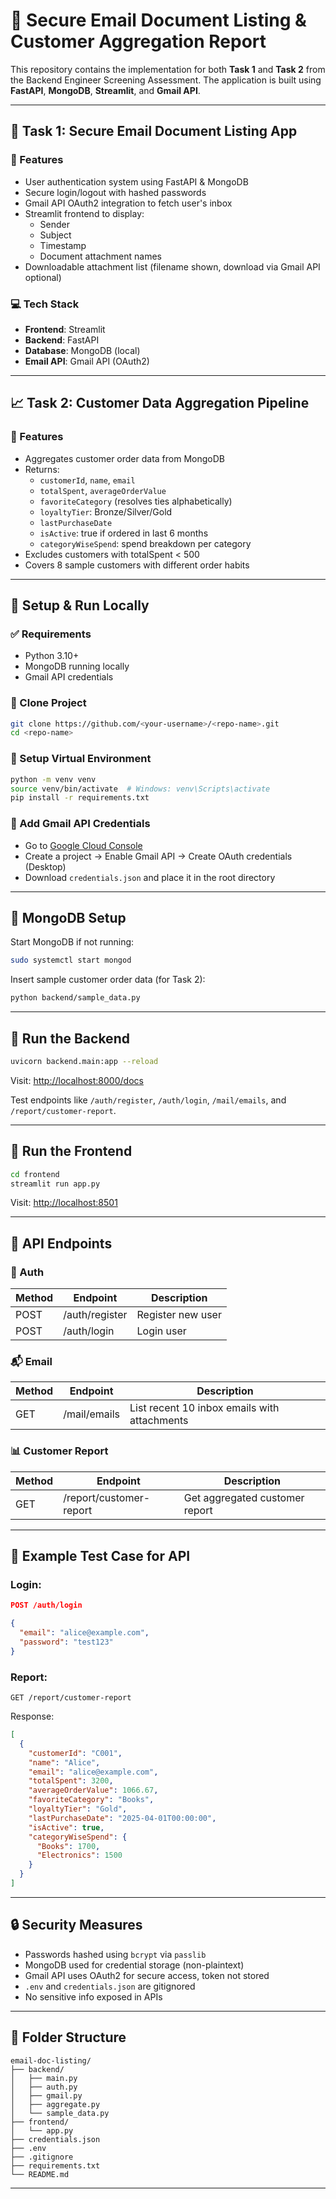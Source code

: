 # 📧 Secure Email Document Listing & Customer Aggregation Report

This repository contains the implementation for both **Task 1** and **Task 2** from the Backend Engineer Screening Assessment. The application is built using **FastAPI**, **MongoDB**, **Streamlit**, and **Gmail API**.

---

## 🧩 Task 1: Secure Email Document Listing App

### 🔐 Features
- User authentication system using FastAPI & MongoDB
- Secure login/logout with hashed passwords
- Gmail API OAuth2 integration to fetch user's inbox
- Streamlit frontend to display:
  - Sender
  - Subject
  - Timestamp
  - Document attachment names
- Downloadable attachment list (filename shown, download via Gmail API optional)

### 💻 Tech Stack
- **Frontend**: Streamlit
- **Backend**: FastAPI
- **Database**: MongoDB (local)
- **Email API**: Gmail API (OAuth2)

---

## 📈 Task 2: Customer Data Aggregation Pipeline

### 🧠 Features
- Aggregates customer order data from MongoDB
- Returns:
  - `customerId`, `name`, `email`
  - `totalSpent`, `averageOrderValue`
  - `favoriteCategory` (resolves ties alphabetically)
  - `loyaltyTier`: Bronze/Silver/Gold
  - `lastPurchaseDate`
  - `isActive`: true if ordered in last 6 months
  - `categoryWiseSpend`: spend breakdown per category
- Excludes customers with totalSpent < 500
- Covers 8 sample customers with different order habits

---

## 🚀 Setup & Run Locally

### ✅ Requirements
- Python 3.10+
- MongoDB running locally
- Gmail API credentials

### 📁 Clone Project

```bash
git clone https://github.com/<your-username>/<repo-name>.git
cd <repo-name>
```

### 🔧 Setup Virtual Environment

```bash
python -m venv venv
source venv/bin/activate  # Windows: venv\Scripts\activate
pip install -r requirements.txt
```

### 🔑 Add Gmail API Credentials
- Go to [Google Cloud Console](https://console.cloud.google.com/)
- Create a project → Enable Gmail API → Create OAuth credentials (Desktop)
- Download `credentials.json` and place it in the root directory

---

## 📂 MongoDB Setup

Start MongoDB if not running:

```bash
sudo systemctl start mongod
```

Insert sample customer order data (for Task 2):

```bash
python backend/sample_data.py
```

---

## 🚦 Run the Backend

```bash
uvicorn backend.main:app --reload
```

Visit: [http://localhost:8000/docs](http://localhost:8000/docs)

Test endpoints like `/auth/register`, `/auth/login`, `/mail/emails`, and `/report/customer-report`.

---

## 🎨 Run the Frontend

```bash
cd frontend
streamlit run app.py
```

Visit: [http://localhost:8501](http://localhost:8501)

---

## 🔌 API Endpoints

### 🔐 Auth
| Method | Endpoint          | Description       |
|--------|-------------------|-------------------|
| POST   | /auth/register     | Register new user |
| POST   | /auth/login        | Login user        |

### 📬 Email
| Method | Endpoint        | Description                      |
|--------|------------------|----------------------------------|
| GET    | /mail/emails     | List recent 10 inbox emails with attachments |

### 📊 Customer Report
| Method | Endpoint                | Description                    |
|--------|-------------------------|--------------------------------|
| GET    | /report/customer-report | Get aggregated customer report |

---

## 🧪 Example Test Case for API

### Login:

```json
POST /auth/login

{
  "email": "alice@example.com",
  "password": "test123"
}
```

### Report:

```http
GET /report/customer-report
```

Response:

```json
[
  {
    "customerId": "C001",
    "name": "Alice",
    "email": "alice@example.com",
    "totalSpent": 3200,
    "averageOrderValue": 1066.67,
    "favoriteCategory": "Books",
    "loyaltyTier": "Gold",
    "lastPurchaseDate": "2025-04-01T00:00:00",
    "isActive": true,
    "categoryWiseSpend": {
      "Books": 1700,
      "Electronics": 1500
    }
  }
]
```

---

## 🔒 Security Measures

- Passwords hashed using `bcrypt` via `passlib`
- MongoDB used for credential storage (non-plaintext)
- Gmail API uses OAuth2 for secure access, token not stored
- `.env` and `credentials.json` are gitignored
- No sensitive info exposed in APIs

---

## 📁 Folder Structure

```
email-doc-listing/
├── backend/
│   ├── main.py
│   ├── auth.py
│   ├── gmail.py
│   ├── aggregate.py
│   └── sample_data.py
├── frontend/
│   └── app.py
├── credentials.json
├── .env
├── .gitignore
├── requirements.txt
└── README.md
```

---
